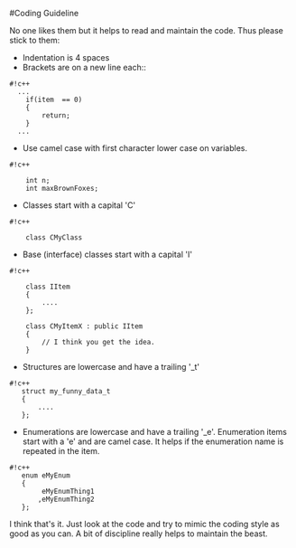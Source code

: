 #Coding Guideline

No one likes them but it helps to read and maintain the code. Thus please stick to them:

* Indentation is 4 spaces
* Brackets are on a new line each::
 
```
#!c++
  ...
    if(item  == 0)
    {
        return;
    }
  ...
```
* Use camel case with first character lower case on variables.

```
#!c++

    int n;
    int maxBrownFoxes;
```
* Classes start with a capital 'C'

```
#!c++

    class CMyClass
```
* Base (interface) classes start with a capital 'I'

```
#!c++

    class IItem
    {
        ....
    };

    class CMyItemX : public IItem
    {
        // I think you get the idea.
    }
```

* Structures are lowercase and have a trailing '_t'

```
#!c++
   struct my_funny_data_t
   {
       ....
   };
```

* Enumerations are lowercase and have a trailing '_e'. Enumeration items start with a 'e' and are camel case. It helps if the enumeration name is repeated in the item.
```
#!c++
   enum eMyEnum
   {
        eMyEnumThing1
       ,eMyEnumThing2
   };
```

I think that's it. Just look at the code and try to mimic the coding style as good as you can. A bit of discipline really helps to maintain the beast.




